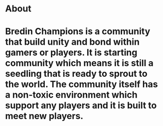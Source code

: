 # About
# Bredin Champions is a community that build unity and bond within gamers or players. It is starting community which means it is still a seedling that is ready to sprout to the world. The community itself has a non-toxic environment which support any players and it is built to meet new players.

